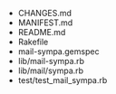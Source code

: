 * CHANGES.md
* MANIFEST.md
* README.md
* Rakefile
* mail-sympa.gemspec
* lib/mail-sympa.rb
* lib/mail/sympa.rb
* test/test_mail_sympa.rb

